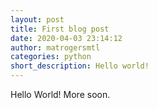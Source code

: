 ```yaml
---
layout: post
title: First blog post
date: 2020-04-03 23:14:12
author: matrogersmtl
categories: python
short_description: Hello world!
---
```

Hello World! More soon.
